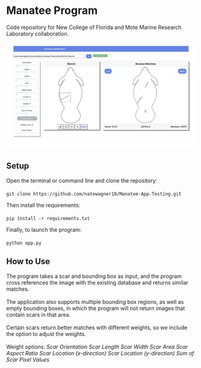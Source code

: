 # Manatee Program

Code repository for New College of Florida and Mote Marine Research Laboratory collaboration.

![alt text](https://github.com/natewagner10/Manatee-App-Testing/blob/main/assets/dash_example.png)

## Setup

Open the terminal or command line and clone the repository: <br />
<br />
`git clone https://github.com/natewagner10/Manatee-App-Testing.git`

Then install the requirements: <br />
<br />
`pip install -r requirements.txt`

Finally, to launch the program: <br />
<br />
`python app.py`

## How to Use

The program takes a scar and bounding box as input, and the program cross references the image with the existing database and returns similar matches.  <br />
<br />
The application also supports multiple bounding box regions, as well as empty bounding boxes, in which the program will not return images that contain scars in that area. <br />
<br />
Certain scars return better matches with different weights, so we include the option to adjust the weights. <br />
<br />
Weight options:
*Scar Orientation*
*Scar Length*
*Scar Width*
*Scar Area*
*Scar Aspect Ratio*
*Scar Location (x-direction)*
*Scar Location (y-direction)*
*Sum of Scar Pixel Values*


